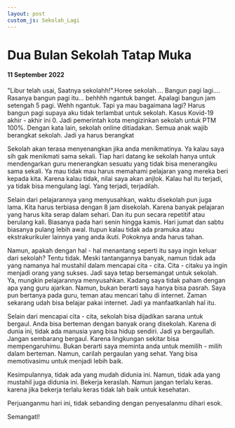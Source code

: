 ```yaml
---
layout: post
custom_js: Sekolah_Lagi
---
```


# Dua Bulan Sekolah Tatap Muka
#### 11 September 2022

"Libur telah usai, Saatnya sekolahh!".Horee sekolah.... Bangun pagi lagi.... Rasanya bangun pagi itu... behhhh ngantuk banget. Apalagi bangun jam setengah 5 pagi. Wehh ngantuk. Tapi ya mau bagaimana lagi? Harus bangun pagi supaya aku tidak terlambat untuk sekolah. Kasus Kovid-19 akhir - akhir ini 0. Jadi pemerintah kota mengizinkan sekolah untuk PTM 100%. Dengan kata lain, sekolah online ditiadakan. Semua anak wajib berangkat sekolah. Jadi ya harus berangkat

Sekolah akan terasa menyenangkan jika anda menikmatinya. Ya kalau saya sih gak menikmati sama sekali. Tiap hari datang ke sekolah hanya untuk mendengarkan guru menerangkan sesuatu yang tidak bisa menerangiku sama sekali. Ya mau tidak mau harus memahami pelajaran yang mereka beri kepada kita. Karena kalau tidak, nilai saya akan anjlok. Kalau hal itu terjadi, ya tidak bisa mengulang lagi. Yang terjadi, terjadilah. 

Selain dari pelajarannya yang menyusahkan, waktu disekolah pun juga lama. Kita harus terbiasa dengan 8 jam disekolah. Karena banyak pelajaran yang harus kita serap dalam sehari. Dan itu pun secara repetitif atau berulang kali. Biasanya pada hari senin hingga kamis. Hari jumat dan sabtu biasanya pulang lebih awal. Itupun kalau tidak ada pramuka atau ekstrakurikuler lainnya yang anda ikuti. Pokoknya anda harus tahan.

Namun, apakah dengan hal - hal menantang seperti itu saya ingin keluar dari sekolah? Tentu tidak. Meski tantangannya banyak, namun tidak ada yang namanya hal mustahil dalam mencapai cita - cita. Cita - citaku ya ingin menjadi orang yang sukses. Jadi saya tetap bersemangat untuk sekolah. Ya, mungkin pelajarannya menyusahkan. Kadang saya tidak paham dengan apa yang guru ajarkan. Namun, bukan berarti saya hanya bisa pasrah. Saya pun bertanya pada guru, teman atau mencari tahu di internet. Zaman sekarang udah bisa belajar pakai internet. Jadi ya manfaatkanlah hal itu.

Selain dari mencapai cita - cita, sekolah bisa dijadikan sarana untuk bergaul. Anda bisa berteman dengan banyak orang disekolah. Karena di dunia ini, tidak ada manusia yang bisa hidup sendiri. Jadi ya bergaullah. Jangan sembarang bergaul. Karena lingkungan sekitar bisa mempengaruhimu. Bukan berarti saya meminta anda untuk memilih - milih dalam berteman. Namun, carilah pergaulan yang sehat. Yang bisa memotivasimu untuk menjadi lebih baik.

Kesimpulannya, tidak ada yang mudah didunia ini. Namun, tidak ada yang mustahil juga didunia ini. Bekerja keraslah. Namun jangan terlalu keras. karena jika bekerja terlalu keras tidak lah baik untuk kesehatan. 

Perjuanganmu hari ini, tidak sebanding dengan penyesalanmu dihari esok.
 

Semangatl!

